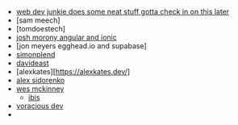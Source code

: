 - [web dev junkie does some neat stuff gotta check in on this later](https://www.youtube.com/@WebDevJunkie)
- [sam meech]
- [tomdoestech]
- [josh morony angular and ionic]()
- [jon meyers egghead.io and supabase]
- [simonplend](https://simonplend.com/blog/)
- [davideast](https://davidea.st/)
- [alexkates][https://alexkates.dev/]
- [alex sidorenko](https://alexsidorenko.com/)
- [wes mckinney](https://wesmckinney.com/book/)
	- [ibis](https://ibis-project.org/docs/3.2.0/)
- [voracious dev](https://voracious.dev/)
- 

